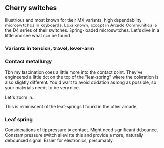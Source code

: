 ## Cherry switches

Illustrious and most known for their MX variants, high dependability microswitches in keyboards. Less known, except in Arcade Communities is the D4 series of their switches. Spring-loaded microswitches. Let's dive in a little and see what can be found.

### Variants in tension, travel, lever-arm


### Contact metallurgy
Tbh my fascination goes a little more into the contact point. They've engineered a little dot on the top of the "leaf-spring" where the coloration is also slightly different. You'd want to avoid oxidation as long as possible, so your materials needs to be very nice.

Let's zoom in..

This is reminiscent of the leaf-springs I found in the other arcade, 


### Leaf spring

Considerations of tip pressure to contact. Might need significant debounce. Constant pressure switch alleviate this and provide a more, naturally debounced signal. Easier for electronics, presumably.
